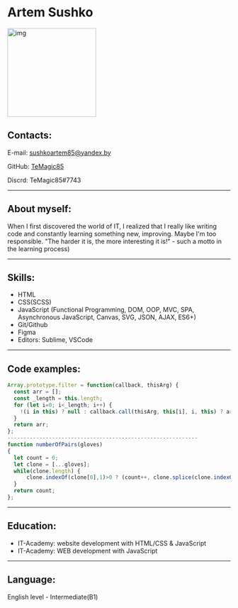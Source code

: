 # **Artem Sushko**
<img src="../rsschool-cv/SAVE_20190822_142749.jpg" alt="img" width="200" height="200"/>

## Contacts:
E-mail: sushkoartem85@yandex.by

GitHub: [TeMagic85](https://github.com/TeMagic85)

Discrd: TeMagic85#7743
***

## About myself:
When I first discovered the world of IT, I realized that I really like writing code and constantly learning something new, improving. Maybe I'm too responsible. "The harder it is, the more interesting it is!" - such a motto in the learning process)
***
## Skills:
* HTML
* CSS(SCSS)
* JavaScript (Functional Programming, DOM, OOP, MVC, SPA, Asynchronous JavaScript, Canvas, SVG, JSON, AJAX, ES6+)
* Git/Github
* Figma
* Editors: Sublime, VSCode
***
## Code examples:
```JavaScript
Array.prototype.filter = function(callback, thisArg) {
  const arr = [];
  const _length = this.length;
  for (let i=0; i<_length; i++) {
    !(i in this) ? null : callback.call(thisArg, this[i], i, this) ? arr.push(this[i]) : null;
  }
  return arr;
};
------------------------------------------------------------
function numberOfPairs(gloves)
{
  let count = 0;
  let clone = [...gloves];
  while(clone.length) {
      clone.indexOf(clone[0],1)>0 ? (count++, clone.splice(clone.indexOf(clone[0],1),1), clone.shift()) : clone.shift();
  }
  return count;
};
```
***

## Education:
* IT-Academy: website development with HTML/CSS & JavaScript
* IT-Academy: WEB development with JavaScript
***
## Language:
English level - Intermediate(B1)